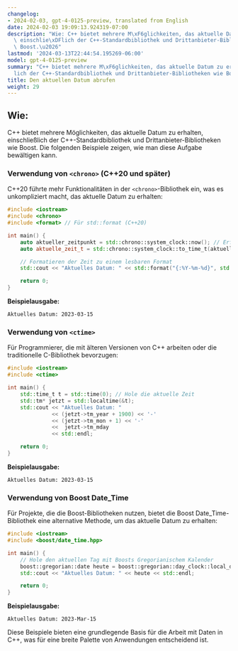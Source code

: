 ```yaml
---
changelog:
- 2024-02-03, gpt-4-0125-preview, translated from English
date: 2024-02-03 19:09:13.924319-07:00
description: "Wie: C++ bietet mehrere M\xF6glichkeiten, das aktuelle Datum zu erhalten,\
  \ einschlie\xDFlich der C++-Standardbibliothek und Drittanbieter-Bibliotheken wie\
  \ Boost.\u2026"
lastmod: '2024-03-13T22:44:54.195269-06:00'
model: gpt-4-0125-preview
summary: "C++ bietet mehrere M\xF6glichkeiten, das aktuelle Datum zu erhalten, einschlie\xDF\
  lich der C++-Standardbibliothek und Drittanbieter-Bibliotheken wie Boost."
title: Den aktuellen Datum abrufen
weight: 29
---
```


## Wie:
C++ bietet mehrere Möglichkeiten, das aktuelle Datum zu erhalten, einschließlich der C++-Standardbibliothek und Drittanbieter-Bibliotheken wie Boost. Die folgenden Beispiele zeigen, wie man diese Aufgabe bewältigen kann.

### Verwendung von `<chrono>` (C++20 und später)
C++20 führte mehr Funktionalitäten in der `<chrono>`-Bibliothek ein, was es unkompliziert macht, das aktuelle Datum zu erhalten:
```cpp
#include <iostream>
#include <chrono>
#include <format> // Für std::format (C++20)

int main() {
    auto aktueller_zeitpunkt = std::chrono::system_clock::now(); // Erfasse die aktuelle Zeit
    auto aktuelle_zeit_t = std::chrono::system_clock::to_time_t(aktueller_zeitpunkt); // Konvertiere zu time_t

    // Formatieren der Zeit zu einem lesbaren Format
    std::cout << "Aktuelles Datum: " << std::format("{:%Y-%m-%d}", std::chrono::system_clock::to_time_t(aktueller_zeitpunkt)) << std::endl;

    return 0;
}
```
**Beispielausgabe:**
```plaintext
Aktuelles Datum: 2023-03-15
```

### Verwendung von `<ctime>`
Für Programmierer, die mit älteren Versionen von C++ arbeiten oder die traditionelle C-Bibliothek bevorzugen:
```cpp
#include <iostream>
#include <ctime>

int main() {
    std::time_t t = std::time(0); // Hole die aktuelle Zeit
    std::tm* jetzt = std::localtime(&t);
    std::cout << "Aktuelles Datum: " 
              << (jetzt->tm_year + 1900) << '-' 
              << (jetzt->tm_mon + 1) << '-'
              <<  jetzt->tm_mday
              << std::endl;

    return 0;
}
```
**Beispielausgabe:**
```plaintext
Aktuelles Datum: 2023-03-15
```

### Verwendung von Boost Date_Time
Für Projekte, die die Boost-Bibliotheken nutzen, bietet die Boost Date_Time-Bibliothek eine alternative Methode, um das aktuelle Datum zu erhalten:
```cpp
#include <iostream>
#include <boost/date_time.hpp>

int main() {
    // Hole den aktuellen Tag mit Boosts Gregorianischem Kalender
    boost::gregorian::date heute = boost::gregorian::day_clock::local_day();
    std::cout << "Aktuelles Datum: " << heute << std::endl;

    return 0;
}
```
**Beispielausgabe:**
```plaintext
Aktuelles Datum: 2023-Mar-15
```
Diese Beispiele bieten eine grundlegende Basis für die Arbeit mit Daten in C++, was für eine breite Palette von Anwendungen entscheidend ist.
